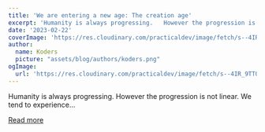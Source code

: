 ```yaml
---
title: 'We are entering a new age: The creation age'
excerpt: 'Humanity is always progressing.   However the progression is not linear. We tend to experience...'
date: '2023-02-22'
coverImage: 'https://res.cloudinary.com/practicaldev/image/fetch/s--4IR_9TTO--/c_imagga_scale,f_auto,fl_progressive,h_420,q_auto,w_1000/https://dev-to-uploads.s3.amazonaws.com/uploads/articles/o5mcm9bl3yiyhvo58me4.jpg'
author:
  name: Koders
  picture: "assets/blog/authors/koders.png"
ogImage:
  url: 'https://res.cloudinary.com/practicaldev/image/fetch/s--4IR_9TTO--/c_imagga_scale,f_auto,fl_progressive,h_420,q_auto,w_1000/https://dev-to-uploads.s3.amazonaws.com/uploads/articles/o5mcm9bl3yiyhvo58me4.jpg'
---
```


Humanity is always progressing.   However the progression is not linear. We tend to experience...

[Read more](https://dev.to/grahamthedev/we-are-entering-a-new-age-the-creation-age-1f0j)
